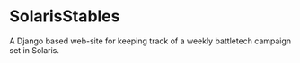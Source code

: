 SolarisStables
==============

A Django based web-site for keeping track of a weekly battletech campaign set in Solaris.
